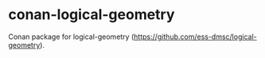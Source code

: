 # conan-logical-geometry

Conan package for logical-geometry
(https://github.com/ess-dmsc/logical-geometry).